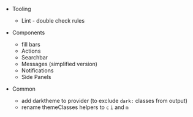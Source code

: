 - Tooling

  - Lint - double check rules

- Components

  - fill bars
  - Actions
  - Searchbar
  - Messages (simplified version)
  - Notifications
  - Side Panels

- Common

  - add darktheme to provider (to exclude `dark:` classes from output)
  - rename themeClasses helpers to `c` `i` and `m`
